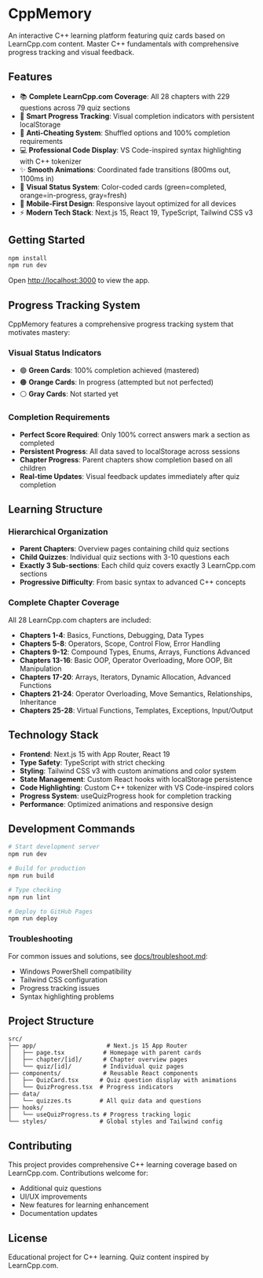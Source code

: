 # CppMemory

An interactive C++ learning platform featuring quiz cards based on LearnCpp.com content. Master C++ fundamentals with comprehensive progress tracking and visual feedback.

## Features

- 📚 **Complete LearnCpp.com Coverage**: All 28 chapters with 229 questions across 79 quiz sections
- 🎯 **Smart Progress Tracking**: Visual completion indicators with persistent localStorage
- 🧠 **Anti-Cheating System**: Shuffled options and 100% completion requirements
- 💻 **Professional Code Display**: VS Code-inspired syntax highlighting with C++ tokenizer
- ✨ **Smooth Animations**: Coordinated fade transitions (800ms out, 1100ms in)
- 🎨 **Visual Status System**: Color-coded cards (green=completed, orange=in-progress, gray=fresh)
- 📱 **Mobile-First Design**: Responsive layout optimized for all devices
- ⚡ **Modern Tech Stack**: Next.js 15, React 19, TypeScript, Tailwind CSS v3

## Getting Started

```bash
npm install
npm run dev
```

Open [http://localhost:3000](http://localhost:3000) to view the app.

## Progress Tracking System

CppMemory features a comprehensive progress tracking system that motivates mastery:

### Visual Status Indicators
- 🟢 **Green Cards**: 100% completion achieved (mastered)
- 🟠 **Orange Cards**: In progress (attempted but not perfected)
- ⚪ **Gray Cards**: Not started yet

### Completion Requirements
- **Perfect Score Required**: Only 100% correct answers mark a section as completed
- **Persistent Progress**: All data saved to localStorage across sessions
- **Chapter Progress**: Parent chapters show completion based on all children
- **Real-time Updates**: Visual feedback updates immediately after quiz completion

## Learning Structure

### Hierarchical Organization
- **Parent Chapters**: Overview pages containing child quiz sections
- **Child Quizzes**: Individual quiz sections with 3-10 questions each
- **Exactly 3 Sub-sections**: Each child quiz covers exactly 3 LearnCpp.com sections
- **Progressive Difficulty**: From basic syntax to advanced C++ concepts

### Complete Chapter Coverage
All 28 LearnCpp.com chapters are included:
- **Chapters 1-4**: Basics, Functions, Debugging, Data Types
- **Chapters 5-8**: Operators, Scope, Control Flow, Error Handling
- **Chapters 9-12**: Compound Types, Enums, Arrays, Functions Advanced
- **Chapters 13-16**: Basic OOP, Operator Overloading, More OOP, Bit Manipulation
- **Chapters 17-20**: Arrays, Iterators, Dynamic Allocation, Advanced Functions
- **Chapters 21-24**: Operator Overloading, Move Semantics, Relationships, Inheritance
- **Chapters 25-28**: Virtual Functions, Templates, Exceptions, Input/Output

## Technology Stack

- **Frontend**: Next.js 15 with App Router, React 19
- **Type Safety**: TypeScript with strict checking
- **Styling**: Tailwind CSS v3 with custom animations and color system
- **State Management**: Custom React hooks with localStorage persistence
- **Code Highlighting**: Custom C++ tokenizer with VS Code-inspired colors
- **Progress System**: useQuizProgress hook for completion tracking
- **Performance**: Optimized animations and responsive design

## Development Commands

```bash
# Start development server
npm run dev

# Build for production
npm run build

# Type checking
npm run lint

# Deploy to GitHub Pages
npm run deploy
```

### Troubleshooting

For common issues and solutions, see [docs/troubleshoot.md](docs/troubleshoot.md):
- Windows PowerShell compatibility
- Tailwind CSS configuration
- Progress tracking issues
- Syntax highlighting problems

## Project Structure

```
src/
├── app/                    # Next.js 15 App Router
│   ├── page.tsx           # Homepage with parent cards
│   ├── chapter/[id]/      # Chapter overview pages
│   └── quiz/[id]/         # Individual quiz pages
├── components/            # Reusable React components
│   ├── QuizCard.tsx      # Quiz question display with animations
│   └── QuizProgress.tsx  # Progress indicators
├── data/
│   └── quizzes.ts        # All quiz data and questions
├── hooks/
│   └── useQuizProgress.ts # Progress tracking logic
└── styles/               # Global styles and Tailwind config
```

## Contributing

This project provides comprehensive C++ learning coverage based on LearnCpp.com. Contributions welcome for:
- Additional quiz questions
- UI/UX improvements
- New features for learning enhancement
- Documentation updates

## License

Educational project for C++ learning. Quiz content inspired by LearnCpp.com.